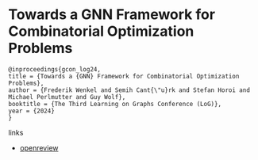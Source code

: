 # Towards a GNN Framework for Combinatorial Optimization Problems

```
@inproceedings{gcon_log24,
title = {Towards a {GNN} Framework for Combinatorial Optimization Problems},
author = {Frederik Wenkel and Semih Cant{\"u}rk and Stefan Horoi and Michael Perlmutter and Guy Wolf},
booktitle = {The Third Learning on Graphs Conference (LoG)},
year = {2024}
}
```

links
- [openreview](https://openreview.net/forum?id=6FfwQvbZ7l)
